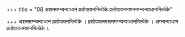 +++
title = "08 अशनमग्न्यन्वाधानं व्रतोपायनमित्येके व्रतोपायनमशनमग्न्यन्वाधानमित्येके"

+++
अशनमग्न्यन्वाधानं व्रतोपायनमित्येके । व्रतोपायनमशनमग्न्यन्वाधानमित्येके । अग्न्यन्वाधानं व्रतोपायनमशनमित्येके ८